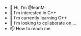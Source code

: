 - 👋 Hi, I’m @IeanM
- 👀 I’m interested in C++
- 🌱 I’m currently learning C++
- 💞️ I’m looking to collaborate on ...
- 📫 How to reach me 

<!---
IeanM/IeanM is a ✨ special ✨ repository because its `README.md` (this file) appears on your GitHub profile.
You can click the Preview link to take a look at your changes.
--->
